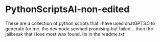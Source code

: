 # PythonScriptsAI-non-edited
These are a collection of python scripts that i have used chatGPT3.5 to generate for me.  the devmode seemed promising but failed... then the jailbreak that i love most was found. Its in the readme.txt
